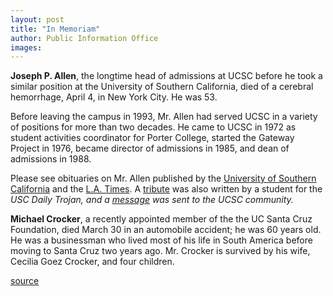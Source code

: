 ```yaml
---
layout: post
title: "In Memoriam"
author: Public Information Office
images:
---
```


**Joseph P. Allen**, the longtime head of admissions at UCSC before he took a similar position at the University of Southern California, died of a cerebral hemorrhage, April 4, in New York City. He was 53.

Before leaving the campus in 1993, Mr. Allen had served UCSC in a variety of positions for more than two decades. He came to UCSC in 1972 as student activities coordinator for Porter College, started the Gateway Project in 1976, became director of admissions in 1985, and dean of admissions in 1988.

Please see obituaries on Mr. Allen published by the [University of Southern California][1] and the [L.A. Times][2]. A [tribute][3] was also written by a student for the _USC Daily Trojan, _and a [message][4] was sent to the UCSC community.__

**Michael Crocker**, a recently appointed member of the the UC Santa Cruz Foundation, died March 30 in an automobile accident; he was 60 years old. He was a businessman who lived most of his life in South America before moving to Santa Cruz two years ago. Mr. Crocker is survived by his wife, Cecilia Goez Crocker, and four children.

  

[1]: http://uscnews.usc.edu/usctoday/action.lasso?-database=USCToday.fmp&-response=Detail.html&-logicalOp=and&-recID=35297&-search
[2]: http://www.latimes.com/news/learning/20010407/t000029729.html
[3]: http://www.usc.edu/student-affairs/dt/V142/N55/04-atribute.55s.html
[4]: http://www.ucsc.edu/news_events/messages/00-01/allen_joe.04-09.htm

[source](http://www1.ucsc.edu/currents/00-01/04-09/inmemoriam.html "Permalink to inmemoriam")
